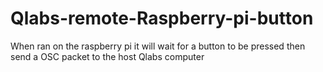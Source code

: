 # Qlabs-remote-Raspberry-pi-button
When ran on the raspberry pi it will wait for a button to be pressed then send a OSC packet to the host Qlabs computer
